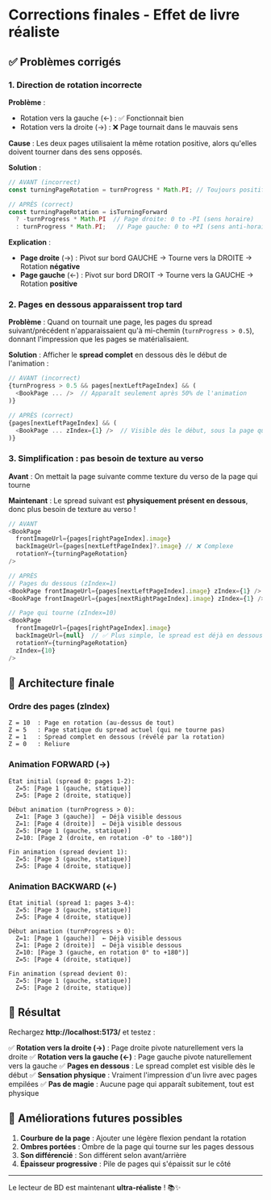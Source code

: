 # Corrections finales - Effet de livre réaliste

## ✅ Problèmes corrigés

### 1. Direction de rotation incorrecte

**Problème** : 
- Rotation vers la gauche (←) : ✅ Fonctionnait bien
- Rotation vers la droite (→) : ❌ Page tournait dans le mauvais sens

**Cause** :
Les deux pages utilisaient la même rotation positive, alors qu'elles doivent tourner dans des sens opposés.

**Solution** :
```javascript
// AVANT (incorrect)
const turningPageRotation = turnProgress * Math.PI; // Toujours positif

// APRÈS (correct)
const turningPageRotation = isTurningForward
  ? -turnProgress * Math.PI  // Page droite: 0 to -PI (sens horaire)
  : turnProgress * Math.PI;   // Page gauche: 0 to +PI (sens anti-horaire)
```

**Explication** :
- **Page droite** (→) : Pivot sur bord GAUCHE → Tourne vers la DROITE → Rotation **négative**
- **Page gauche** (←) : Pivot sur bord DROIT → Tourne vers la GAUCHE → Rotation **positive**

### 2. Pages en dessous apparaissent trop tard

**Problème** :
Quand on tournait une page, les pages du spread suivant/précédent n'apparaissaient qu'à mi-chemin (`turnProgress > 0.5`), donnant l'impression que les pages se matérialisaient.

**Solution** :
Afficher le **spread complet** en dessous dès le début de l'animation :

```javascript
// AVANT (incorrect)
{turnProgress > 0.5 && pages[nextLeftPageIndex] && (
  <BookPage ... />  // Apparaît seulement après 50% de l'animation
)}

// APRÈS (correct)
{pages[nextLeftPageIndex] && (
  <BookPage ... zIndex={1} />  // Visible dès le début, sous la page qui tourne
)}
```

### 3. Simplification : pas besoin de texture au verso

**Avant** : On mettait la page suivante comme texture du verso de la page qui tourne

**Maintenant** : Le spread suivant est **physiquement présent en dessous**, donc plus besoin de texture au verso !

```javascript
// AVANT
<BookPage
  frontImageUrl={pages[rightPageIndex].image}
  backImageUrl={pages[nextLeftPageIndex]?.image} // ❌ Complexe
  rotationY={turningPageRotation}
/>

// APRÈS
// Pages du dessous (zIndex=1)
<BookPage frontImageUrl={pages[nextLeftPageIndex].image} zIndex={1} />
<BookPage frontImageUrl={pages[nextRightPageIndex].image} zIndex={1} />

// Page qui tourne (zIndex=10)
<BookPage
  frontImageUrl={pages[rightPageIndex].image}
  backImageUrl={null}  // ✅ Plus simple, le spread est déjà en dessous
  rotationY={turningPageRotation}
  zIndex={10}
/>
```

## 📐 Architecture finale

### Ordre des pages (zIndex)

```
Z = 10  : Page en rotation (au-dessus de tout)
Z = 5   : Page statique du spread actuel (qui ne tourne pas)
Z = 1   : Spread complet en dessous (révélé par la rotation)
Z = 0   : Reliure
```

### Animation FORWARD (→)

```
État initial (spread 0: pages 1-2):
  Z=5: [Page 1 (gauche, statique)]
  Z=5: [Page 2 (droite, statique)]

Début animation (turnProgress > 0):
  Z=1: [Page 3 (gauche)]  ← Déjà visible dessous
  Z=1: [Page 4 (droite)]  ← Déjà visible dessous
  Z=5: [Page 1 (gauche, statique)]
  Z=10: [Page 2 (droite, en rotation -0° to -180°)]

Fin animation (spread devient 1):
  Z=5: [Page 3 (gauche, statique)]
  Z=5: [Page 4 (droite, statique)]
```

### Animation BACKWARD (←)

```
État initial (spread 1: pages 3-4):
  Z=5: [Page 3 (gauche, statique)]
  Z=5: [Page 4 (droite, statique)]

Début animation (turnProgress > 0):
  Z=1: [Page 1 (gauche)]  ← Déjà visible dessous
  Z=1: [Page 2 (droite)]  ← Déjà visible dessous
  Z=10: [Page 3 (gauche, en rotation 0° to +180°)]
  Z=5: [Page 4 (droite, statique)]

Fin animation (spread devient 0):
  Z=5: [Page 1 (gauche, statique)]
  Z=5: [Page 2 (droite, statique)]
```

## 🎯 Résultat

Rechargez **http://localhost:5173/** et testez :

✅ **Rotation vers la droite (→)** : Page droite pivote naturellement vers la droite
✅ **Rotation vers la gauche (←)** : Page gauche pivote naturellement vers la gauche
✅ **Pages en dessous** : Le spread complet est visible dès le début
✅ **Sensation physique** : Vraiment l'impression d'un livre avec pages empilées
✅ **Pas de magie** : Aucune page qui apparaît subitement, tout est physique

## 🎨 Améliorations futures possibles

1. **Courbure de la page** : Ajouter une légère flexion pendant la rotation
2. **Ombres portées** : Ombre de la page qui tourne sur les pages dessous
3. **Son différencié** : Son différent selon avant/arrière
4. **Épaisseur progressive** : Pile de pages qui s'épaissit sur le côté

---

Le lecteur de BD est maintenant **ultra-réaliste** ! 📚✨
